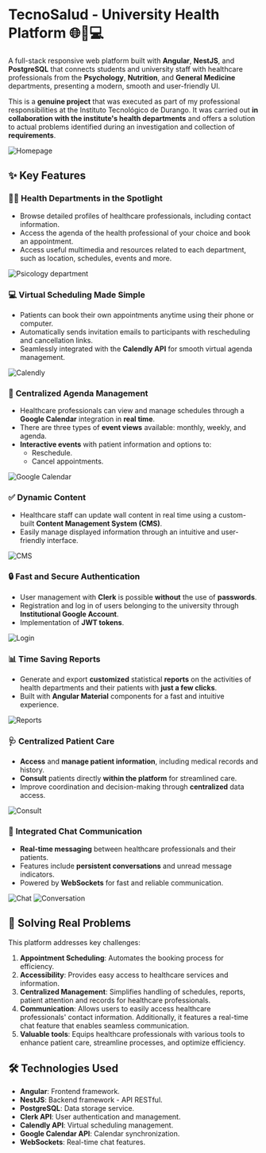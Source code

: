 # TecnoSalud - University Health Platform 🌐💉💻

A full-stack responsive web platform built with **Angular**, **NestJS**, and **PostgreSQL** that connects students and university staff with healthcare professionals from the **Psychology**, **Nutrition**, and **General Medicine** departments, presenting a modern, smooth and user-friendly UI.

This is a **genuine project** that was executed as part of my professional responsibilities at the Instituto Tecnológico de Durango. It was carried out **in collaboration with the institute's health departments** and offers a solution to actual problems identified during an investigation and collection of **requirements**.

![Homepage](./Screenshots/Pantalla%20de%20inicio.png)

## ✨ Key Features

### 👩‍⚕️ **Health Departments in the Spotlight**
- Browse detailed profiles of healthcare professionals, including contact information.
- Access the agenda of the health professional of your choice and book an appointment.
- Access useful multimedia and resources related to each department, such as location, schedules, events and more.

![Psicology department](./Screenshots/Psicologia.png)

### 💻 **Virtual Scheduling Made Simple**
- Patients can book their own appointments anytime using their phone or computer.
- Automatically sends invitation emails to participants with rescheduling and cancellation links.
- Seamlessly integrated with the **Calendly API** for smooth virtual agenda management.

![Calendly](./Screenshots/Calendly.png)

### 📅 **Centralized Agenda Management**
- Healthcare professionals can view and manage schedules through a **Google Calendar** integration in **real time**.
- There are three types of **event views** available: monthly, weekly, and agenda.
- **Interactive events** with patient information and options to:
  - Reschedule.
  - Cancel appointments.

![Google Calendar](./Screenshots/Calendario.png)

### ✅ **Dynamic Content**
- Healthcare staff can update wall content in real time using a custom-built **Content Management System (CMS)**.
- Easily manage displayed information through an intuitive and user-friendly interface.

<!-- ![CMS](./Screenshots/CMS.png) -->
![CMS](./Screenshots/CMS%202.png)

### 🔒 **Fast and Secure Authentication**
- User management with **Clerk** is possible **without** the use of **passwords**.
- Registration and log in of users belonging to the university through **Institutional Google Account**.
- Implementation of **JWT tokens**.

![Login](./Screenshots/Login.png)

### 📊 **Time Saving Reports**
- Generate and export **customized** statistical **reports** on the activities of health departments and their patients with **just a few clicks**.
- Built with **Angular Material** components for a fast and intuitive experience.

![Reports](./Screenshots/Reportes.png)

### 🩺 **Centralized Patient Care**
- **Access** and **manage patient information**, including medical records and history.
- **Consult** patients directly **within the platform** for streamlined care.
- Improve coordination and decision-making through **centralized** data access.

![Consult](./Screenshots/Historia%20clinica.png)

### 💬 **Integrated Chat Communication**
- **Real-time messaging** between healthcare professionals and their patients.
- Features include **persistent conversations** and unread message indicators.
- Powered by **WebSockets** for fast and reliable communication.

![Chat](./Screenshots/Chat.png)
![Conversation](./Screenshots/Conversaciones.png)


## 🎯 Solving Real Problems
This platform addresses key challenges:
1. **Appointment Scheduling**: Automates the booking process for efficiency.
2. **Accessibility**: Provides easy access to healthcare services and information.
3. **Centralized Management**: Simplifies handling of schedules, reports, patient attention and records for healthcare professionals.
4. **Communication**: Allows users to easily access healthcare professionals' contact information. Additionally, it features a real-time chat feature that enables seamless communication.
5. **Valuable tools**: Equips healthcare professionals with various tools to enhance patient care, streamline processes, and optimize efficiency.

## 🛠️ Technologies Used
- **Angular**: Frontend framework.
- **NestJS**: Backend framework - API RESTful.
- **PostgreSQL**: Data storage service.
- **Clerk API**: User authentication and management.
- **Calendly API**: Virtual scheduling management.
- **Google Calendar API**: Calendar synchronization.
- **WebSockets**: Real-time chat features.